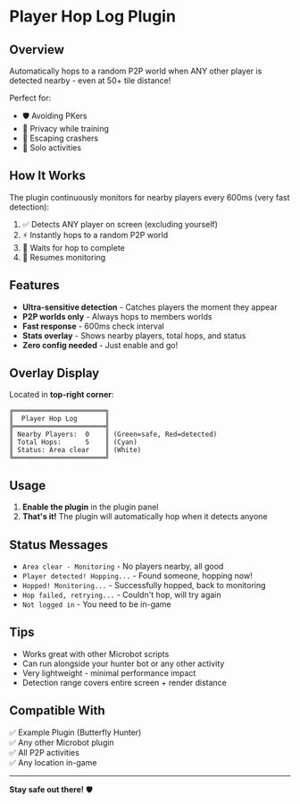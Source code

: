 # Player Hop Log Plugin

## Overview
Automatically hops to a random P2P world when ANY other player is detected nearby - even at 50+ tile distance!

Perfect for:
- 🛡️ Avoiding PKers
- 🤫 Privacy while training
- 🏃 Escaping crashers
- 🎯 Solo activities

## How It Works

The plugin continuously monitors for nearby players every 600ms (very fast detection):

1. ✅ Detects ANY player on screen (excluding yourself)
2. ⚡ Instantly hops to a random P2P world
3. 🔄 Waits for hop to complete
4. 👀 Resumes monitoring

## Features

- **Ultra-sensitive detection** - Catches players the moment they appear
- **P2P worlds only** - Always hops to members worlds
- **Fast response** - 600ms check interval
- **Stats overlay** - Shows nearby players, total hops, and status
- **Zero config needed** - Just enable and go!

## Overlay Display

Located in **top-right corner**:

```
╔═══════════════════════╗
║  Player Hop Log       ║
╠═══════════════════════╣
║ Nearby Players:  0    ║ (Green=safe, Red=detected)
║ Total Hops:      5    ║ (Cyan)
║ Status: Area clear    ║ (White)
╚═══════════════════════╝
```

## Usage

1. **Enable the plugin** in the plugin panel
2. **That's it!** The plugin will automatically hop when it detects anyone

## Status Messages

- `Area clear - Monitoring` - No players nearby, all good
- `Player detected! Hopping...` - Found someone, hopping now!
- `Hopped! Monitoring...` - Successfully hopped, back to monitoring
- `Hop failed, retrying...` - Couldn't hop, will try again
- `Not logged in` - You need to be in-game

## Tips

- Works great with other Microbot scripts
- Can run alongside your hunter bot or any other activity
- Very lightweight - minimal performance impact
- Detection range covers entire screen + render distance

## Compatible With

✅ Example Plugin (Butterfly Hunter)  
✅ Any other Microbot plugin  
✅ All P2P activities  
✅ Any location in-game  

---

**Stay safe out there!** 🛡️


